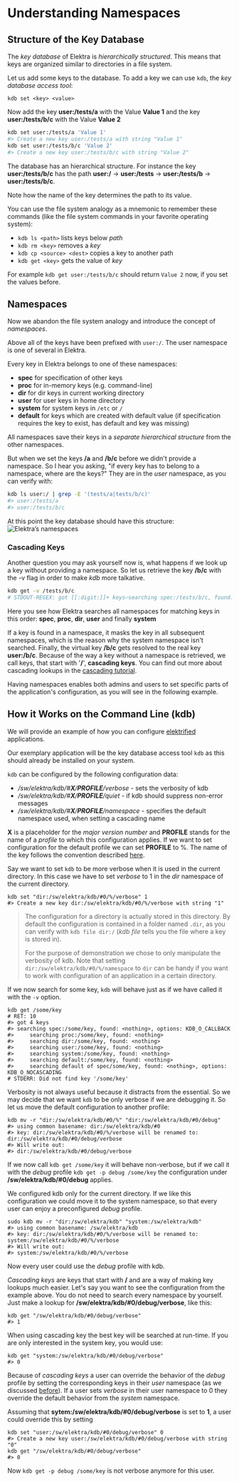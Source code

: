 # Understanding Namespaces

## Structure of the Key Database

The _key database_ of Elektra is _hierarchically structured_. This means that keys are organized similar to directories in a file system.

Let us add some keys to the database. To add a key we can use `kdb`, the _key database access tool_:

```shell
kdb set <key> <value>
```

Now add the key **user:/tests/a** with the Value **Value 1** and the key **user:/tests/b/c** with the Value **Value 2**

```sh
kdb set user:/tests/a 'Value 1'
#> Create a new key user:/tests/a with string "Value 1"
kdb set user:/tests/b/c 'Value 2'
#> Create a new key user:/tests/b/c with string "Value 2"
```

The database has an hierarchical structure.
For instance the key **user:/tests/b/c** has the path **user:/** -> **user:/tests** -> **user:/tests/b** -> **user:/tests/b/c**.

Note how the name of the key determines the path to its value.

You can use the file system analogy as a mnemonic to remember these commands (like the file system commands in your favorite operating system):

- `kdb ls <path>`
  lists keys below _path_
- `kdb rm <key>`
  removes a _key_
- `kdb cp <source> <dest>`
  copies a key to another path
- `kdb get <key>`
  gets the value of _key_

For example `kdb get user:/tests/b/c` should return `Value 2` now, if you set the values before.

## Namespaces

Now we abandon the file system analogy and introduce the concept of _namespaces_.

Above all of the keys have been prefixed with `user:/`.
The user namespace is one of several in Elektra.

Every key in Elektra belongs to one of these namespaces:

- **spec** for specification of other keys
- **proc** for in-memory keys (e.g. command-line)
- **dir** for dir keys in current working directory
- **user** for user keys in home directory
- **system** for system keys in `/etc` or `/`
- **default** for keys which are created with default value (if specification requires the key to exist, has default and key was missing)

All namespaces save their keys in a _separate hierarchical structure_ from the other namespaces.

But when we set the keys **/a** and **/b/c** before we didn't provide a namespace.
So I hear you asking, "if every key has to belong to a namespace, where are the keys?"
They are in the _user_ namespace, as you can verify with:

```sh
kdb ls user:/ | grep -E '(tests/a|tests/b/c)'
#> user:/tests/a
#> user:/tests/b/c
```

At this point the key database should have this structure:
<img src="https://cdn.rawgit.com/ElektraInitiative/libelektra/master/doc/images/tutorial_namespaces_namespaces.svg" alt="Elektra’s namespaces" />

### Cascading Keys

Another question you may ask yourself now is, what happens if we look up a key without providing a namespace. So let us retrieve the key **/b/c** with the -v flag in order to make _kdb_ more talkative.

```sh
kdb get -v /tests/b/c
# STDOUT-REGEX: got [[:digit:]]+ keys⏎searching spec:/tests/b/c, found: <nothing>, options: KDB_O_CALLBACK⏎    searching proc:/tests/b/c, found: <nothing>, options: KDB_O_CALLBACK⏎    searching dir:/tests/b/c, found: <nothing>, options: KDB_O_CALLBACK⏎    searching user:/tests/b/c, found: user:/tests/b/c, options: KDB_O_CALLBACK⏎The resulting keyname is user:/tests/b/c⏎The resulting value size is 8⏎Value 2
```

Here you see how Elektra searches all namespaces for matching keys in this order:
**spec**, **proc**, **dir**, **user** and finally **system**

If a key is found in a namespace, it masks the key in all subsequent namespaces, which is the reason why the system namespace isn't searched. Finally, the virtual key **/b/c** gets resolved to the real key **user:/b/c**.
Because of the way a key without a namespace is retrieved, we call keys, that start with '**/**', **cascading keys**.
You can find out more about cascading lookups in the [cascading tutorial](cascading.md).

Having namespaces enables both admins and users to set specific parts of the application's configuration, as you will see in the following example.

## How it Works on the Command Line (kdb)

We will provide an example of how you can configure [elektrified](/doc/help/elektra-glossary.md) applications.

Our exemplary application will be the key database access tool `kdb` as this should already be installed on your system.

`kdb` can be configured by the following configuration data:

- _/sw/elektra/kdb/#**X**/**PROFILE**/verbose_ - sets the verbosity of kdb
- _/sw/elektra/kdb/#**X**/**PROFILE**/quiet_ - if kdb should suppress non-error messages
- _/sw/elektra/kdb/#**X**/**PROFILE**/namespace_ - specifies the default namespace used, when setting a cascading name

**X** is a placeholder for the _major version number_ and **PROFILE** stands for the name of a _profile_ to which this configuration applies. If we want to set configuration for the default profile we can set **PROFILE** to %. The name of the key follows the convention described [here](/doc/help/elektra-key-names.md).

Say we want to set `kdb` to be more verbose when it is used in the current directory. In this case we have to set _verbose_ to 1 in the _dir_ namespace of the current directory.

```shell
kdb set "dir:/sw/elektra/kdb/#0/%/verbose" 1
#> Create a new key dir:/sw/elektra/kdb/#0/%/verbose with string "1"
```

> The configuration for a directory is actually stored in this directory.
> By default the configuration is contained in a folder named `.dir`, as you can verify with `kdb file dir:/` (_kdb file_ tells you the file where a key is stored in).
>
> For the purpose of demonstration we chose to only manipulate the verbosity of kdb.
> Note that setting `dir:/sw/elektra/kdb/#0/%/namespace` to `dir` can be handy if you want to work with configuration of an application in a certain directory.

If we now search for some key, `kdb` will behave just as if we have called it with the `-v` option.

```shell
kdb get /some/key
# RET: 10
#> got 4 keys
#> searching spec:/some/key, found: <nothing>, options: KDB_O_CALLBACK
#>     searching proc:/some/key, found: <nothing>
#>     searching dir:/some/key, found: <nothing>
#>     searching user:/some/key, found: <nothing>
#>     searching system:/some/key, found: <nothing>
#>     searching default:/some/key, found: <nothing>
#>     searching default of spec/some/key, found: <nothing>, options: KDB_O_NOCASCADING
# STDERR: Did not find key '/some/key'
```

Verbosity is not always useful because it distracts from the essential.
So we may decide that we want `kdb` to be only verbose if we are debugging it.
So let us move the default configuration to another profile:

```shell
kdb mv -r "dir:/sw/elektra/kdb/#0/%" "dir:/sw/elektra/kdb/#0/debug"
#> using common basename: dir:/sw/elektra/kdb/#0
#> key: dir:/sw/elektra/kdb/#0/%/verbose will be renamed to: dir:/sw/elektra/kdb/#0/debug/verbose
#> Will write out:
#> dir:/sw/elektra/kdb/#0/debug/verbose
```

If we now call `kdb get /some/key` it will behave non-verbose, but if we call it with the _debug_ profile `kdb get -p debug /some/key` the configuration under **/sw/elektra/kdb/#0/debug** applies.

We configured kdb only for the current directory. If we like this configuration we could move it to the system namespace, so that every user can enjoy a preconfigured _debug_ profile.

```shell
sudo kdb mv -r "dir:/sw/elektra/kdb" "system:/sw/elektra/kdb"
#> using common basename: /sw/elektra/kdb
#> key: dir:/sw/elektra/kdb/#0/%/verbose will be renamed to: system:/sw/elektra/kdb/#0/%/verbose
#> Will write out:
#> system:/sw/elektra/kdb/#0/%/verbose
```

Now every user could use the _debug_ profile with kdb.

_Cascading keys_ are keys that start with **/** and are a way of making key lookups much easier.
Let's say you want to see the configuration from the example above.
You do not need to search every namespace by yourself.
Just make a lookup for **/sw/elektra/kdb/#0/debug/verbose**, like this:

```shell
kdb get "/sw/elektra/kdb/#0/debug/verbose"
#> 1
```

When using cascading key the best key will be searched at run-time.
If you are only interested in the system key, you would use:

```shell
kdb get "system:/sw/elektra/kdb/#0/debug/verbose"
#> 0
```

Because of _cascading keys_ a user can override the behavior of the _debug_ profile by setting the corresponding keys in their _user_ namespace
(as we discussed [before](#cascading-keys)).
If a user sets _verbose_ in their user namespace to 0 they override the default behavior from the _system_ namespace.

Assuming that **sytem:/sw/elektra/kdb/#0/debug/verbose** is set to **1**, a user could override this by setting

```shell
kdb set "user:/sw/elektra/kdb/#0/debug/verbose" 0
#> Create a new key user:/sw/elektra/kdb/#0/debug/verbose with string "0"
kdb get "/sw/elektra/kdb/#0/debug/verbose"
#> 0
```

Now `kdb get -p debug /some/key` is not verbose anymore for this user.
